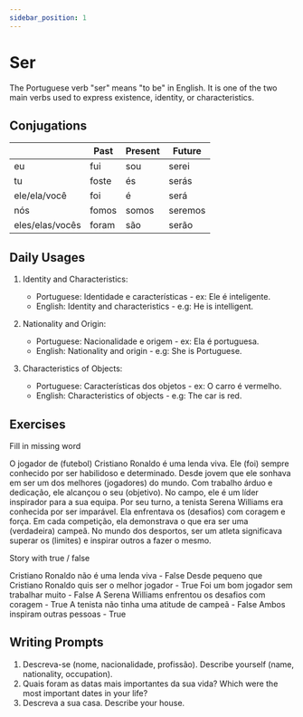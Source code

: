 ```yaml
---
sidebar_position: 1
---
```


# Ser

The Portuguese verb "ser" means "to be" in English. It is one of the two main verbs used to express existence, identity, or characteristics.

## Conjugations

|                 | Past  | Present | Future  |
| --------------- | ----- | ------- | ------- |
| eu              | fui   | sou     | serei   |
| tu              | foste | és      | serás   |
| ele/ela/você    | foi   | é       | será    |
| nós             | fomos | somos   | seremos |
| eles/elas/vocês | foram | são     | serão   |

## Daily Usages

1. Identity and Characteristics:

   - Portuguese: Identidade e características - ex: Ele é inteligente.
   - English: Identity and characteristics - e.g: He is intelligent.

2. Nationality and Origin:

   - Portuguese: Nacionalidade e origem - ex: Ela é portuguesa.
   - English: Nationality and origin - e.g: She is Portuguese.

3. Characteristics of Objects:

   - Portuguese: Características dos objetos - ex: O carro é vermelho.
   - English: Characteristics of objects - e.g: The car is red.

## Exercises

Fill in missing word

O jogador de (futebol) Cristiano Ronaldo é uma lenda viva. Ele (foi) sempre conhecido por ser habilidoso e determinado. Desde jovem que ele sonhava em ser um dos melhores (jogadores) do mundo. Com trabalho árduo e dedicação, ele alcançou o seu (objetivo). No campo, ele é um líder inspirador para a sua equipa. Por seu turno, a tenista Serena Williams era conhecida por ser imparável. Ela enfrentava os (desafios) com coragem e força. Em cada competição, ela demonstrava o que era ser uma (verdadeira) campeã. No mundo dos desportos, ser um atleta significava superar os (limites) e inspirar outros a fazer o mesmo.

Story with true / false

Cristiano Ronaldo não é uma lenda viva - False
Desde pequeno que Cristiano Ronaldo quis ser o melhor jogador - True
Foi um bom jogador sem trabalhar muito - False
A Serena Williams enfrentou os desafios com coragem - True
A tenista não tinha uma atitude de campeã - False
Ambos inspiram outras pessoas - True

## Writing Prompts

1. Descreva-se (nome, nacionalidade, profissão). Describe yourself (name, nationality, occupation).
2. Quais foram as datas mais importantes da sua vida? Which were the most important dates in your life?
3. Descreva a sua casa. Describe your house.
